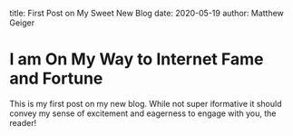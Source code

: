 title: First Post on My Sweet New Blog
date: 2020-05-19
author: Matthew Geiger

# I am On My Way to Internet Fame and Fortune

This is my first post on my new blog. While not super iformative it
should convey my sense of excitement and eagerness to engage with you,
the reader!
